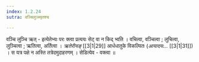 ```yaml
---
index: 1.2.24
sutra: वञ्चिलुञ्च्यृतश्च

---
```

वञ्चि लुञ्चि ऋत्   - इत्येतेभ्यः परः क्त्वा प्रत्ययः सेट्  वा न किद् भ्वति । वचित्वा, वञ्चित्वा ;  लुचित्वा, लुञ्चित्वा ; ऋतित्वा, अर्तित्वा । _ऋतेरीयङ्_ [[3|1|29]] आर्धधातुके विकल्पितः (_आयादयः..._ [[3|1|31]]) । स यत्र पक्षे न अस्ति तत्रेदमुदाहरणम् । सेडित्येव - वक्त्वा ॥

